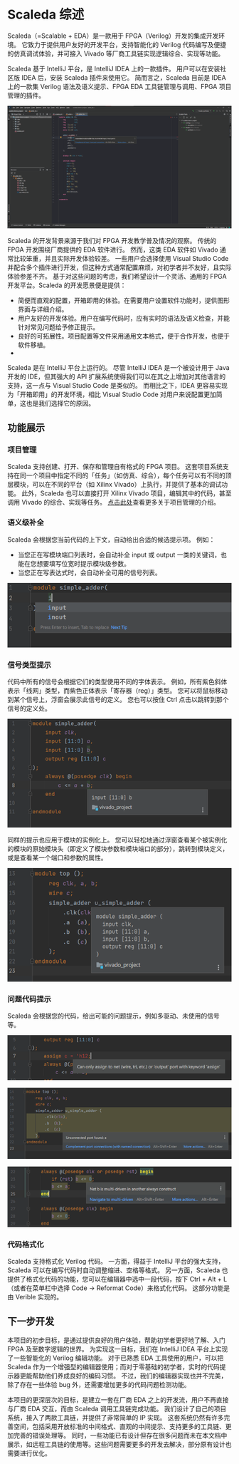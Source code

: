 # Scaleda 综述

Scaleda（=Scalable + EDA）是一款用于 FPGA（Verilog）开发的集成开发环境。
它致力于提供用户友好的开发平台，支持智能化的 Verilog 代码编写及便捷的仿真调试体验，并可接入 Vivado 等厂商工具链实现逻辑综合、实现等功能。

Scaleda 基于 IntelliJ 平台，是 IntelliJ IDEA 上的一款插件。
用户可以在安装社区版 IDEA 后，安装 Scaleda 插件来使用它。
简而言之，Scaleda 目前是 IDEA 上的一款集 Verilog 语法及语义提示、FPGA EDA 工具链管理与调用、FPGA 项目管理的插件。

![使用 Scaleda 进行 Verilog 开发](./assets/main-screenshot.png)

Scaleda 的开发背景来源于我们对 FPGA 开发教学普及情况的观察。
传统的 FPGA 开发围绕厂商提供的 EDA 软件进行。
然而，这类 EDA 软件如 Vivado 通常比较笨重，并且实际开发体验较差。
一些用户会选择使用 Visual Studio Code 并配合多个插件进行开发，但这种方式通常配置麻烦，对初学者并不友好，且实际体验参差不齐。
基于对这些问题的考虑，我们希望设计一个灵活、通用的 FPGA 开发平台。Scaleda 的开发愿景便是提供：

- 简便而直观的配置，开箱即用的体验。在需要用户设置软件功能时，提供图形界面与详细介绍。
- 用户友好的开发体验。用户在编写代码时，应有实时的语法及语义检查，并能针对常见问题给予修正提示。
- 良好的可拓展性。项目配置等文件采用通用文本格式，便于合作开发，也便于软件移植。
- 
Scaleda 是在 IntelliJ 平台上运行的。
尽管 IntelliJ IDEA 是一个被设计用于 Java 开发的 IDE，但其强大的 API 扩展系统使得我们可以在其之上增加对其他语言的支持，这一点与 Visual Studio Code 是类似的。
而相比之下，IDEA 更容易实现为「开箱即用」的开发环境，相比 Visual Studio Code 对用户来说配置更加简单，这也是我们选择它的原因。

## 功能展示

### 项目管理

Scaleda 支持创建、打开、保存和管理自有格式的 FPGA 项目。
这套项目系统支持在同一个项目中指定不同的「任务」（如仿真、综合），每个任务可以有不同的顶层模块，可以在不同的平台（如 Xilinx Vivado）上执行，并提供了基本的调试功能。
此外，Scaleda 也可以直接打开 Xilinx Vivado 项目，编辑其中的代码，甚至调用 Vivado 的综合、实现等任务。
[点击此处](./PROJECT.md)查看更多关于项目管理的介绍。

### 语义级补全

Scaleda 会根据您当前代码的上下文，自动给出合适的候选提示项。
例如：

- 当您正在写模块端口列表时，会自动补全 input 或 output 一类的关键词，也能在您想要填写位宽时提示模块级参数。
- 当您正在写表达式时，会自动补全可用的信号列表。

![根据代码上下文提示](./assets/input-hint.png)

### 信号类型提示

代码中所有的信号会根据它们的类型使用不同的字体表示。
例如，所有紫色斜体表示「线网」类型，而紫色正体表示「寄存器（reg）」类型。
您可以将鼠标移动到某个信号上，浮窗会展示此信号的定义。
您也可以按住 Ctrl 点击以跳转到那个信号的定义处。

![信号类型提示](./assets/signal-color.png)

同样的提示也应用于模块的实例化上。
您可以轻松地通过浮窗查看某个被实例化的模块的原始模块头（即定义了模块参数和模块端口的部分），跳转到模块定义，或是查看某一个端口和参数的属性。

![模块实例化提示](./assets/module-description.png)

### 问题代码提示

Scaleda 会根据您的代码，给出可能的问题提示，例如多驱动、未使用的信号等。

![不合适的 assign 语句](./assets/improper-assign.png)

![模块实例化时，有端口未连接](./assets/module-instance.png)

![多驱动问题，即一个信号在多个地方被赋值](./assets/multi-driven.png)

### 代码格式化

Scaleda 支持格式化 Verilog 代码。
一方面，得益于 IntelliJ 平台的强大支持，Scaleda 可以在编写代码时自动调整缩进、空格等格式。
另一方面，Scaleda 也提供了格式化代码的功能，您可以在编辑器中选中一段代码，按下 Ctrl + Alt + L（或者在菜单栏中选择 Code -> Reformat Code）来格式化代码。
这部分功能是由 Verible 实现的。

## 下一步开发

本项目的初步目标，是通过提供良好的用户体验，帮助初学者更好地了解、入门 FPGA 及至数字逻辑的世界。
为实现这一目标，我们在 IntelliJ IDEA 平台上实现了一些智能化的 Verilog 编辑功能。
对于已熟悉 EDA 工具使用的用户，可以把 Scaleda 作为一个增强型的编辑器使用；而对于零基础的初学者，实时的代码提示器更能帮助他们养成良好的编码习惯。
不过，我们的编辑器实现也并不完美，除了存在一些体验 bug 外，还需要增加更多的代码问题检测功能。

本项目的更深层次的目标，是建立一套在厂商 EDA 之上的开发流，用户不再直接与厂商 EDA 交互，而由 Scaleda 调用工具链完成功能。
我们设计了自己的项目系统，接入了两款工具链，并提供了非常简单的 IP 实现。
这套系统仍然有许多完善空间，包括采用开放标准的中间格式、直观的中间提示、支持更多的工具链、更加完善的错误处理等。
同时，一些功能已有设计但存在很多问题而未在本文档中展示，如远程工具链的使用等。这些问题需要更多的开发去解决，部分原有设计也需要进行优化。